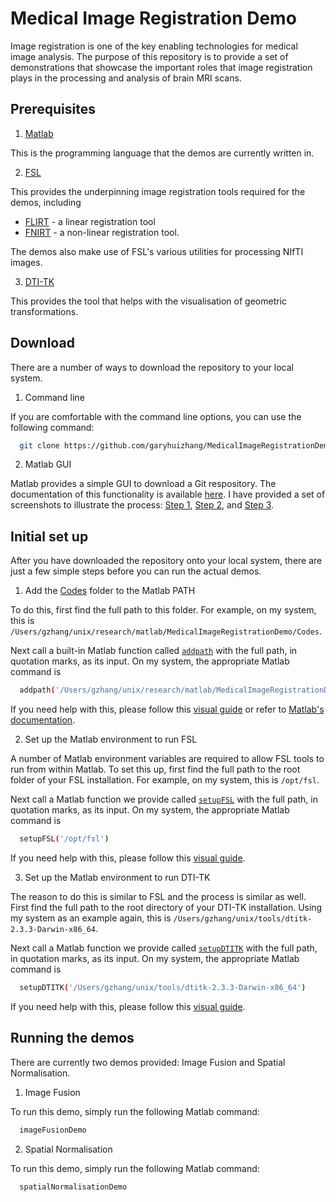 # Medical Image Registration Demo

Image registration is one of the key enabling technologies for medical image analysis.  The purpose of this repository is to provide a set of demonstrations that showcase the important roles that image registration plays in the processing and analysis of brain MRI scans.

## Prerequisites

1. [Matlab](http://mathworks.com)

This is the programming language that the demos are currently written in.
 
2. [FSL](http://fsl.fmrib.ox.ac.uk)

This provides the underpinning image registration tools required for the demos, including
* [FLIRT](https://fsl.fmrib.ox.ac.uk/fsl/fslwiki/FLIRT) - a linear registration tool 
* [FNIRT](https://fsl.fmrib.ox.ac.uk/fsl/fslwiki/FNIRT) - a non-linear registration tool.

The demos also make use of FSL's various utilities for processing NIfTI images.

3. [DTI-TK](http://dti-tk.sf.net)

This provides the tool that helps with the visualisation of geometric transformations.

## Download

There are a number of ways to download the repository to your local system.

1. Command line

If you are comfortable with the command line options, you can use the following command:

```bash
  git clone https://github.com/garyhuizhang/MedicalImageRegistrationDemo.git
```

2. Matlab GUI

Matlab provides a simple GUI to download a Git respository. The documentation of this functionality is available [here](https://uk.mathworks.com/help/simulink/ug/clone-git-repository.html). I have provided a set of screenshots to illustrate the process: [Step 1](Help/matlabGitRetrieval1.png), [Step 2](Help/matlabGitRetrieval2.png), and [Step 3](Help/matlabGitRetrieval3.png).

## Initial set up

After you have downloaded the repository onto your local system, there are just a few simple steps before you can run the actual demos.

1. Add the [Codes](Codes) folder to the Matlab PATH

To do this, first find the full path to this folder. For example, on my system, this is `/Users/gzhang/unix/research/matlab/MedicalImageRegistrationDemo/Codes`.

Next call a built-in Matlab function called [`addpath`](https://mathworks.com/help/matlab/ref/addpath.html) with the full path, in quotation marks, as its input.  On my system, the appropriate Matlab command is

```bash
  addpath('/Users/gzhang/unix/research/matlab/MedicalImageRegistrationDemo/Codes')
```

If you need help with this, please follow this [visual guide](Help/CodesAdd2Path.png) or refer to [Matlab's documentation](https://mathworks.com/help/matlab/ref/addpath.html).

2. Set up the Matlab environment to run FSL

A number of Matlab environment variables are required to allow FSL tools to run from within Matlab. To set this up, first find the full path to the root folder of your FSL installation. For example, on my system, this is `/opt/fsl`.

Next call a Matlab function we provide called [`setupFSL`](Codes/setupFSL.m) with the full path, in quotation marks, as its input. On my system, the appropriate Matlab command is

```bash
  setupFSL('/opt/fsl')
```

If you need help with this, please follow this [visual guide](Help/FSLsetup.png).

3. Set up the Matlab environment to run DTI-TK

The reason to do this is similar to FSL and the process is similar as well. First find the full path to the root directory of your DTI-TK installation. Using my system as an example again, this is `/Users/gzhang/unix/tools/dtitk-2.3.3-Darwin-x86_64`.

Next call a Matlab function we provide called [`setupDTITK`](Codes/setupDTITK.m) with the full path, in quotation marks, as its input. On my system, the appropriate Matlab command is

```bash
  setupDTITK('/Users/gzhang/unix/tools/dtitk-2.3.3-Darwin-x86_64')
```

If you need help with this, please follow this [visual guide](Help/DTITKsetup.png).

## Running the demos

There are currently two demos provided: Image Fusion and Spatial Normalisation.

1. Image Fusion

To run this demo, simply run the following Matlab command:

```bash
  imageFusionDemo
```

2. Spatial Normalisation

To run this demo, simply run the following Matlab command:

```bash
  spatialNormalisationDemo
```
